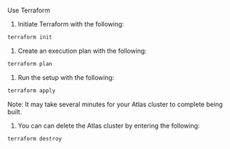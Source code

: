 Use Terraform

1. Initiate Terraform with the following:

```bash
terraform init
```

1. Create an execution plan with the following:

```bash
terraform plan
```

1. Run the setup with the following:

```bash
terraform apply
```

Note: It may take several minutes for your Atlas cluster to complete being built.

1. You can can delete the Atlas cluster by entering the following:

```bash
terraform destroy
```
